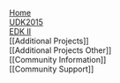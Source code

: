 [Home](http://www.tianocore.org)<br/>
[UDK2015](https://github.com/tianocore/tianocore.github.io/wiki/UDK2015)<br/>
[EDK II](http://www.tianocore.org/edk2/)<br/>
[[Additional Projects]]<br/>
[[Additional Projects Other]]<br/>
[[Community Information]]<br/>
[[Community Support]]
